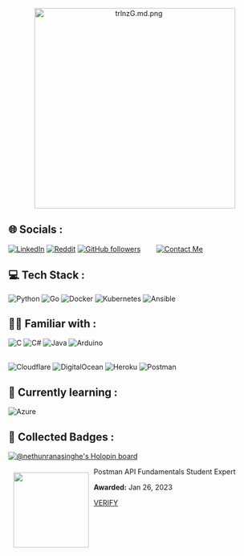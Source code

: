 <p align="center">
  <img src="https://iili.io/trlnzG.md.png" alt="trlnzG.md.png" width=400 height=400 border="0"><br>
</p>

## 🌐 Socials :
[![LinkedIn](https://img.shields.io/badge/LinkedIn-%230077B5.svg?logo=linkedin&logoColor=white)](https://www.linkedin.com/in/nethun-ranasingha) [![Reddit](https://img.shields.io/badge/Reddit-%23FF4500.svg?logo=Reddit&logoColor=white)](https://reddit.com/user/Black_Demon223)  [![GitHub followers](https://img.shields.io/github/followers/NethunRanasinghe?label=Follow&style=social)](https://github.com/NethunRanasinghe) &nbsp;&nbsp;&nbsp;&nbsp;&nbsp;&nbsp;   [![Contact Me](https://img.shields.io/badge/-Contact%20Me-red?logo=gmail&logoColor=white)](mailto:nethun223@gmail.com)

## 💻 Tech Stack :
![Python](https://img.shields.io/badge/python-3670A0?style=plastic&logo=python&logoColor=ffdd54)
![Go](https://img.shields.io/badge/Go-00ADD8?style=plastic&logo=Go&logoColor=ffdd54)
![Docker](https://img.shields.io/badge/docker-%230db7ed.svg?style=plastic&logo=docker&logoColor=white)
![Kubernetes](https://img.shields.io/badge/kubernetes-%23326ce5.svg?style=plastic&logo=kubernetes&logoColor=white)
![Ansible](https://img.shields.io/badge/ansible-%231A1918.svg?style=plastic&logo=ansible&logoColor=white)



## 🧑‍🎨 Familiar with :
![C](https://img.shields.io/badge/c-%2300599C.svg?style=plastic&logo=c&logoColor=white)
![C#](https://img.shields.io/badge/c%23-%23239120.svg?style=plastic&logo=c-sharp&logoColor=white)
![Java](https://img.shields.io/badge/java-%23ED8B00.svg?style=plastic&logo=java&logoColor=white)
![Arduino](https://img.shields.io/badge/-Arduino-00979D?style=plastic&logo=Arduino&logoColor=white)</br></br>


![Cloudflare](https://img.shields.io/badge/Cloudflare-F38020?style=plastic&logo=Cloudflare&logoColor=white)
![DigitalOcean](https://img.shields.io/badge/DigitalOcean-%230167ff.svg?style=plastic&logo=digitalOcean&logoColor=white)
![Heroku](https://img.shields.io/badge/Heroku-430098?style=plastic&logo=Heroku&logoColor=white)
![Postman](https://img.shields.io/badge/Postman-FF6C37?style=plastic&logo=postman&logoColor=white)

## 🏫 Currently learning :
![Azure](https://img.shields.io/badge/azure-%230072C6.svg?style=plastic&logo=microsoftazure&logoColor=white)

## 📛 Collected Badges :
[![@nethunranasinghe's Holopin board](https://holopin.me/nethunranasinghe)](https://holopin.io/@nethunranasinghe)

[<img src="https://api.badgr.io/public/assertions/dzq5tQ2nSDOkqFRsz5Qcqw/image" width="150" height="150" align="left" style="margin : 10">](https://api.badgr.io/public/assertions/dzq5tQ2nSDOkqFRsz5Qcqw?identity__email=nethun223%40gmail.com)


Postman API Fundamentals Student Expert

**Awarded:** Jan 26, 2023

[VERIFY](https://badgecheck.io?url=https%3A%2F%2Fapi.badgr.io%2Fpublic%2Fassertions%2Fdzq5tQ2nSDOkqFRsz5Qcqw%3Fidentity__email%3Dnethun223%2540gmail.com&identity__email=nethun223%40gmail.com)

